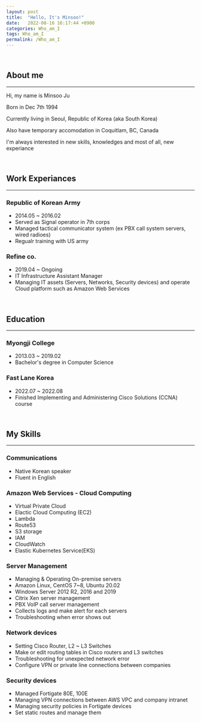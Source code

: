 ```yaml
---
layout: post
title:  "Hello, It's Minsoo!"
date:   2022-08-16 16:17:44 +0900
categories: Who_am_I
tags: Who_am_I
permalink: /Who_am_I
---
```

<Br>

## **About me**
--- 
Hi, my name is Minsoo Ju

Born in Dec 7th 1994

Currently living in Seoul, Republic of Korea (aka South Korea)

Also have temporary accomodation in Coquitlam, BC, Canada

I'm always interested in new skills, knowledges and most of all, new experiance

<br>

## **Work Experiances**

---

### **Republic of Korean Army**

- 2014.05 ~ 2016.02
- Served as Signal operator in 7th corps
- Managed tactical communicator system (ex PBX call system servers, wired radioes)
- Regualr training with US army 

### **Refine co.**

- 2019.04 ~ Ongoing
- IT Infrastructure Assistant Manager
- Managing IT assets (Servers, Networks, Security devices) and operate
 Cloud platform such as Amazon Web Services

<br>

## **Education**

---
### **Myongji College** 
- 2013.03 ~ 2019.02
- Bachelor's degree in Computer Science


### **Fast Lane Korea**
- 2022.07 ~ 2022.08
- Finished Implementing and Administering Cisco Solutions (CCNA) course 
<br>

## **My Skills**
---

### **Communications** ###

- Native Korean speaker
- Fluent in English 

### **Amazon Web Services - Cloud Computing**

- Virtual Private Cloud
- Elactic Cloud Computing (EC2)
- Lambda
- Route53
- S3 storage
- IAM
- CloudWatch
- Elastic Kubernetes Service(EKS)

### **Server Management**

- Managing & Operating On-premise servers
- Amazon Linux, CentOS 7~8, Ubuntu 20.02
- Windows Server 2012 R2, 2016 and 2019
- Citrix Xen server management
- PBX VoIP call server management
- Collects logs and make alert for each servers
- Troubleshooting when error shows out

### **Network devices**

- Setting Cisco Router, L2 ~ L3 Switches
- Make or edit routing tables in Cisco routers and L3 switches
- Troubleshooting for unexpected network error 
- Configure VPN or private line connections between companies

### **Security devices**

- Managed Fortigate 80E, 100E
- Managing VPN connections between AWS VPC and company intranet
- Managing security policies in Fortigate devices
- Set static routes and manage them
